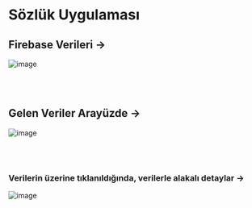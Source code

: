 # Sözlük Uygulaması

## Firebase Verileri ->

![image](https://user-images.githubusercontent.com/63926513/201526579-aeb55320-c402-4321-8025-3c417277d681.png)

<br> </br>
## Gelen Veriler Arayüzde ->

![image](https://user-images.githubusercontent.com/63926513/201527247-2ba2060e-8abd-4e57-ba9e-c9833ea51bdf.png)

<br></br>
### Verilerin üzerine tıklanıldığında, verilerle alakalı detaylar ->
![image](https://user-images.githubusercontent.com/63926513/201527382-c57a618c-d552-4367-9869-209d1da28164.png)

